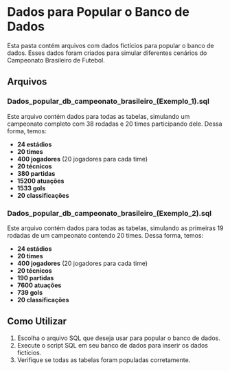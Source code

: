 # Dados para Popular o Banco de Dados

Esta pasta contém arquivos com dados fictícios para popular o banco de dados. Esses dados foram criados para simular diferentes cenários do Campeonato Brasileiro de Futebol.

## Arquivos

### Dados_popular_db_campeonato_brasileiro_(Exemplo_1).sql

Este arquivo contém dados para todas as tabelas, simulando um campeonato completo com 38 rodadas e 20 times participando dele. Dessa forma, temos:

- **24 estádios**
- **20 times**
- **400 jogadores** (20 jogadores para cada time)
- **20 técnicos**
- **380 partidas**
- **15200 atuações**
- **1533 gols**
- **20 classificações**

### Dados_popular_db_campeonato_brasileiro_(Exemplo_2).sql

Este arquivo contém dados para todas as tabelas, simulando as primeiras 19 rodadas de um campeonato contendo 20 times. Dessa forma, temos:

- **24 estádios**
- **20 times**
- **400 jogadores** (20 jogadores para cada time)
- **20 técnicos**
- **190 partidas**
- **7600 atuações**
- **739 gols**
- **20 classificações**

## Como Utilizar

1. Escolha o arquivo SQL que deseja usar para popular o banco de dados.
2. Execute o script SQL em seu banco de dados para inserir os dados fictícios.
3. Verifique se todas as tabelas foram populadas corretamente.

